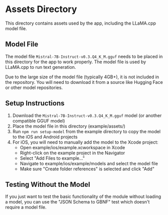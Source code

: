 # Assets Directory

This directory contains assets used by the app, including the LLaMA.cpp model file.

## Model File

The model file `Mistral-7B-Instruct-v0.3.Q4_K_M.gguf` needs to be placed in this directory for the app to work properly. The model file is used by LLaMA.cpp to run text generation.

Due to the large size of the model file (typically 4GB+), it is not included in the repository. You will need to download it from a source like Hugging Face or other model repositories.

## Setup Instructions

1. Download the `Mistral-7B-Instruct-v0.3.Q4_K_M.gguf` model (or another compatible GGUF model)
2. Place the model file in this directory (example/assets/)
3. Run `npm run setup-model` from the example directory to copy the model to the iOS and Android projects
4. For iOS, you will need to manually add the model to the Xcode project:
   - Open example/ios/example.xcworkspace in Xcode
   - Right-click on the example project in the Navigator
   - Select "Add Files to example..."
   - Navigate to example/ios/example/models and select the model file
   - Make sure "Create folder references" is selected and click "Add"

## Testing Without the Model

If you just want to test the basic functionality of the module without loading a model, you can use the "JSON Schema to GBNF" test which doesn't require a model file. 